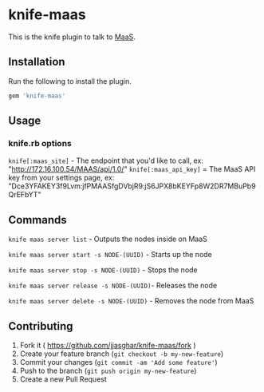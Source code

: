 # knife-maas

This is the knife plugin to talk to [MaaS](http://maas.ubuntu.com/).

## Installation

Run the following to install the plugin.

```ruby
gem 'knife-maas'
```
## Usage

### knife.rb options

`knife[:maas_site]` - The endpoint that you'd like to call, ex: "http://172.16.100.54/MAAS/api/1.0/"
`knife[:maas_api_key]` = The MaaS API key from your settings page, ex: "Dce3YFAKEY3f9Lvm:jfPMAASfgDVbjR9:jS6JPX8bKEYFp8W2DR7MBuPb9QrEFbYT"

## Commands

`knife maas server list` - Outputs the nodes inside on MaaS

`knife maas server start -s NODE-(UUID)` - Starts up the node

`knife maas server stop -s NODE-(UUID)` - Stops the node

`knife maas server release -s NODE-(UUID)`- Releases the node

`knife maas server delete -s NODE-(UUID)` - Removes the node from MaaS



## Contributing

1. Fork it ( https://github.com/jjasghar/knife-maas/fork )
2. Create your feature branch (`git checkout -b my-new-feature`)
3. Commit your changes (`git commit -am 'Add some feature'`)
4. Push to the branch (`git push origin my-new-feature`)
5. Create a new Pull Request

